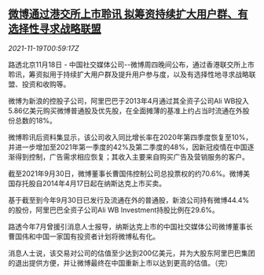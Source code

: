 <!--1637283663000-->
[微博通过港交所上市聆讯 拟筹资持续扩大用户群、有选择性寻求战略联盟](https://cn.reuters.com/article/weibo-hkex-1118-thur-idCNKBS2I402T)
------

<div><i>2021-11-19T00:59:17Z</i></div><p>路透北京11月18日 - 中国社交媒体公司--微博周四晚间公布，通过香港联交所上市聆讯，筹资拟用于持续扩大用户群及提升用户参与度，以及有选择性地寻求战略联盟、投资和收购等。 </p><p>微博为新浪的控股子公司，阿里巴巴于2013年4月通过其全资子公司Ali WB投入5.86亿美元购买微博普通股及优先股，在全面摊薄的基准上约占当时流通在外股份总数的18%。</p><p>微博聆讯后资料集显示，该公司收入同比增长率在2020年第四季度恢复至10%，并进一步增加至2021年第一季度的42%及第二季度的48%，因新冠疫情在中国逐渐得到控制，广告需求相应恢复；其收入主要来自购买广告及营销服务的客户。</p><p>截至2021年9月30日，微博董事长曹国伟控制公司总投票权的约70.6%。微博美国存托股自2014年4月17日起在纳斯达克上市买卖。</p><p>基于截至到今年9月30日已发行及流通在外的普通股，新浪公司持有微博44.4%的股份，阿里巴巴全资子公司Ali WB Investment持股比例在29.6%。</p><p>路透今年7月曾援引消息人士报导，纳斯达克上市的中国社交媒体公司微博董事长曹国伟和中国一家国有投资者计划将微博私有化。</p><p>消息人士说，该交易对公司的估值至少达到200亿美元，并为大股东阿里巴巴集团的退出提供方便，并让微博最终在中国重新上市以达到更高的估值。（完） </p>
